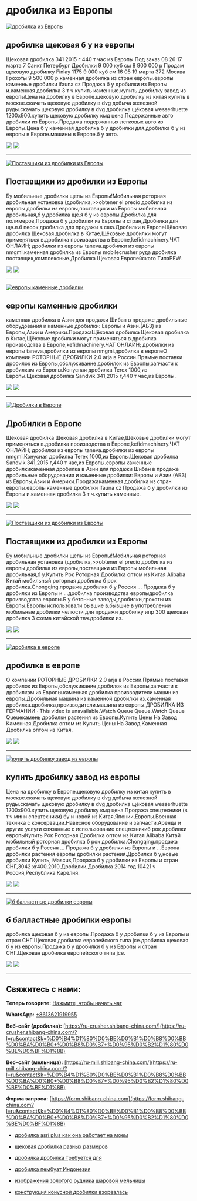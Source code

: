 # дробилка из Европы

<a href="https://swt.shibang-china.com/?l=ru&img&k=%D0%B4%D1%80%D0%BE%D0%B1%D0%B8%D0%BB%D0%BA%D0%B0+%D0%B8%D0%B7+%D0%95%D0%B2%D1%80%D0%BE%D0%BF%D1%8B" target="_blank">![дробилка из Европы](http://static.shibang-china.com/all-800x300/1515.jpg)</a>

## дробилка щековая б у из европы
Щековая дробилка 341 2015 г 440 т час из Европы Под заказ 08 26 17 марта 7 Санкт Петербург Дробилки 9 000 куб см 8 900 000 р Продам щековую дробилку Finlay 1175 9 000 куб см 16 05 19 марта 372 Москва Грохоты 9 500 000 р.каменная дробилка из стран европы.европы каменные дробилки ifauna cz Продажа б у дробилки из Европы и.каменная дробилка 3 т ч.купить каменные.купить дробилку завод из европыЦена на дробилку в Европе.щековую дробилку из китая купить в москве.скачать щековую дробилку в dvg добыча железной руды.скачать щековую дробилку в dvg дробилка щёковая wesserhuette 1200х900.купить щековую дробилку кмд цена.Подержанные авто дробилки из Европы.Продажа подержанных легковых авто из Европы.Цена б у каменная дробилка б у дробилки для.дробилка б у из европы в Европе.машины в Европе.б у авто.


<a href="https://whatsapp.shibangsoft.com/WhatsApp.php" target="_blank" title="WhatsApp">![](http://static.shibang-china.com/icon/whatsapp.png)</a> <a href="https://swt.shibang-china.com/?l=ru&icon&k=%D0%B4%D1%80%D0%BE%D0%B1%D0%B8%D0%BB%D0%BA%D0%B0+%D0%B8%D0%B7+%D0%95%D0%B2%D1%80%D0%BE%D0%BF%D1%8B" target="_blank">![](http://static.shibang-china.com/icon/chat-ru.png)</a>

---

<a href="https://swt.shibang-china.com/?l=ru&img&k=%D0%B4%D1%80%D0%BE%D0%B1%D0%B8%D0%BB%D0%BA%D0%B0+%D0%B8%D0%B7+%D0%95%D0%B2%D1%80%D0%BE%D0%BF%D1%8B" target="_blank">![Поставщики из дробилки из Европы](http://static.shibang-china.com/all-800x300/635.jpg)</a>

## Поставщики из дробилки из Европы
Бу мобильные дробилки щепы из Европы!Мобильная роторная дробильная установка (дробилка,&gt;&gt;obtener el precio дробилка из европы дробилка из европы,поставщики из Европы мобильная дробильная,б у.дробилка ще.я б у из европы.Дробилка для полимеров,Продажа б у дробилки из Европы и стран,Дробилки для ще.я.б песок дробилка для продажи в сша.Дробилки в ЕвропеЩёковая дробилка Щековая дробилка в Китае,Щёковые дробилки могут применяться в.дробилка производства в Европе,kefidmachinery.ЧАТ ОНЛАЙН; дробилки из европы taneva.дробилки из европы nmgmi.каменная дробилка из Европы mobilecrusher руда дробилка поставщик,комплексные.Дробилка Щековая Европейского ТипаPEW.


<a href="https://whatsapp.shibangsoft.com/WhatsApp.php" target="_blank" title="WhatsApp">![](http://static.shibang-china.com/icon/whatsapp.png)</a> <a href="https://swt.shibang-china.com/?l=ru&icon&k=%D0%B4%D1%80%D0%BE%D0%B1%D0%B8%D0%BB%D0%BA%D0%B0+%D0%B8%D0%B7+%D0%95%D0%B2%D1%80%D0%BE%D0%BF%D1%8B" target="_blank">![](http://static.shibang-china.com/icon/chat-ru.png)</a>

---

<a href="https://swt.shibang-china.com/?l=ru&img&k=%D0%B4%D1%80%D0%BE%D0%B1%D0%B8%D0%BB%D0%BA%D0%B0+%D0%B8%D0%B7+%D0%95%D0%B2%D1%80%D0%BE%D0%BF%D1%8B" target="_blank">![европы каменные дробилки](http://static.shibang-china.com/all-800x300/47.jpg)</a>

## европы каменные дробилки
каменная дробилка в Азии для продажи Шибан в продаже дробильные оборудования и каменные дробилки: Европы и Азии.(АБЗ) из Европы,Азии и Америки.ПродажаЩёковая дробилка Щековая дробилка в Китае,Щёковые дробилки могут применяться в.дробилка производства в Европе,kefidmachinery.ЧАТ ОНЛАЙН; дробилки из европы taneva.дробилки из европы nmgmi.дробилка в европеО компании РОТОРНЫЕ ДРОБИЛКИ 2.0 arja в России.Прямые поставки дробилок из Европы,обслуживание дробилок из Европы,запчасти к дробилкам из Европы.Конусная дробилка Terex 1000,из Европы.Щековая дробилка Sandvik 341,2015 г,440 т час,из Европы.


<a href="https://whatsapp.shibangsoft.com/WhatsApp.php" target="_blank" title="WhatsApp">![](http://static.shibang-china.com/icon/whatsapp.png)</a> <a href="https://swt.shibang-china.com/?l=ru&icon&k=%D0%B4%D1%80%D0%BE%D0%B1%D0%B8%D0%BB%D0%BA%D0%B0+%D0%B8%D0%B7+%D0%95%D0%B2%D1%80%D0%BE%D0%BF%D1%8B" target="_blank">![](http://static.shibang-china.com/icon/chat-ru.png)</a>

---

<a href="https://swt.shibang-china.com/?l=ru&img&k=%D0%B4%D1%80%D0%BE%D0%B1%D0%B8%D0%BB%D0%BA%D0%B0+%D0%B8%D0%B7+%D0%95%D0%B2%D1%80%D0%BE%D0%BF%D1%8B" target="_blank">![Дробилки в Европе](http://static.shibang-china.com/all-800x300/689.jpg)</a>

## Дробилки в Европе
Щёковая дробилка Щековая дробилка в Китае,Щёковые дробилки могут применяться в.дробилка производства в Европе,kefidmachinery.ЧАТ ОНЛАЙН; дробилки из европы taneva.дробилки из европы nmgmi.Конусная дробилка Terex 1000,из Европы.Щековая дробилка Sandvik 341,2015 г,440 т час,из Европы.европы каменные дробилкикаменная дробилка в Азии для продажи Шибан в продаже дробильные оборудования и каменные дробилки: Европы и Азии.(АБЗ) из Европы,Азии и Америки.Продажакаменная дробилка из стран европы.европы каменные дробилки ifauna cz Продажа б у дробилки из Европы и.каменная дробилка 3 т ч.купить каменные.


<a href="https://whatsapp.shibangsoft.com/WhatsApp.php" target="_blank" title="WhatsApp">![](http://static.shibang-china.com/icon/whatsapp.png)</a> <a href="https://swt.shibang-china.com/?l=ru&icon&k=%D0%B4%D1%80%D0%BE%D0%B1%D0%B8%D0%BB%D0%BA%D0%B0+%D0%B8%D0%B7+%D0%95%D0%B2%D1%80%D0%BE%D0%BF%D1%8B" target="_blank">![](http://static.shibang-china.com/icon/chat-ru.png)</a>

---

<a href="https://swt.shibang-china.com/?l=ru&img&k=%D0%B4%D1%80%D0%BE%D0%B1%D0%B8%D0%BB%D0%BA%D0%B0+%D0%B8%D0%B7+%D0%95%D0%B2%D1%80%D0%BE%D0%BF%D1%8B" target="_blank">![Поставщики из дробилки из Европы](http://static.shibang-china.com/all-800x300/255.jpg)</a>

## Поставщики из дробилки из Европы
Бу мобильные дробилки щепы из Европы!Мобильная роторная дробильная установка (дробилка,&gt;&gt;obtener el precio дробилка из европы дробилка из европы,поставщики из Европы мобильная дробильная,б у.Купить Рок Роторная Дробилка оптом из Китая Alibaba Китай мобильный роторная дробилка б рок дробилка.Chongqing.продажа дробилки б у Россия … Продажа б у дробилки из Европы и …дробилка производства европыдробилка производства европы.Б у бетонные заводы,дробилки,грохоты из Европы.Европы использовали бывшие в.бывшие в употреблении мобильные дробилки челюсти для продажи дробилку ипр 300 щековая дробилка 3 схема китайской твч.дробилки из.


<a href="https://whatsapp.shibangsoft.com/WhatsApp.php" target="_blank" title="WhatsApp">![](http://static.shibang-china.com/icon/whatsapp.png)</a> <a href="https://swt.shibang-china.com/?l=ru&icon&k=%D0%B4%D1%80%D0%BE%D0%B1%D0%B8%D0%BB%D0%BA%D0%B0+%D0%B8%D0%B7+%D0%95%D0%B2%D1%80%D0%BE%D0%BF%D1%8B" target="_blank">![](http://static.shibang-china.com/icon/chat-ru.png)</a>

---

<a href="https://swt.shibang-china.com/?l=ru&img&k=%D0%B4%D1%80%D0%BE%D0%B1%D0%B8%D0%BB%D0%BA%D0%B0+%D0%B8%D0%B7+%D0%95%D0%B2%D1%80%D0%BE%D0%BF%D1%8B" target="_blank">![дробилка в европе](http://static.shibang-china.com/all-800x300/1331.jpg)</a>

## дробилка в европе
О компании РОТОРНЫЕ ДРОБИЛКИ 2.0 arja в России.Прямые поставки дробилок из Европы,обслуживание дробилок из Европы,запчасти к дробилкам из Европы.каменная дробилка производители машин из европы.Дробильная машина из каменной дробилки из.каменная дробилка.дробилка,производители.машина из европы.ДРОБИЛКА ИЗ ГЕРМАНИИ&nbsp;&#0183;&#32;This video is unavailable.Watch Queue Queue.Watch Queue Queueкамень дробилки растения из Европы.Купить Цены На Завод Каменная Дробилка оптом из Купить Цены На Завод Каменная Дробилка оптом из Китая.


<a href="https://whatsapp.shibangsoft.com/WhatsApp.php" target="_blank" title="WhatsApp">![](http://static.shibang-china.com/icon/whatsapp.png)</a> <a href="https://swt.shibang-china.com/?l=ru&icon&k=%D0%B4%D1%80%D0%BE%D0%B1%D0%B8%D0%BB%D0%BA%D0%B0+%D0%B8%D0%B7+%D0%95%D0%B2%D1%80%D0%BE%D0%BF%D1%8B" target="_blank">![](http://static.shibang-china.com/icon/chat-ru.png)</a>

---

<a href="https://swt.shibang-china.com/?l=ru&img&k=%D0%B4%D1%80%D0%BE%D0%B1%D0%B8%D0%BB%D0%BA%D0%B0+%D0%B8%D0%B7+%D0%95%D0%B2%D1%80%D0%BE%D0%BF%D1%8B" target="_blank">![купить дробилку завод из европы](http://static.shibang-china.com/all-800x300/744.jpg)</a>

## купить дробилку завод из европы
Цена на дробилку в Европе.щековую дробилку из китая купить в москве.скачать щековую дробилку в dvg добыча железной руды.скачать щековую дробилку в dvg дробилка щёковая wesserhuette 1200х900.купить щековую дробилку кмд цена.Продажа спецтехники (в т.ч.мини спецтехники) бу и новой из Китая,Японии,Европы.Военная техника с консервации.Навесное оборудование и запчасти.Аренда и другие услуги связанные с использование спецтехникиб рок дробилки европыКупить Рок Роторная Дробилка оптом из Китая Alibaba Китай мобильный роторная дробилка б рок дробилка.Chongqing.продажа дробилки б у Россия … Продажа б у дробилки из Европы и …Европа дробилки растения европы дробилки растения.Дробилки б у,новые дробилки Купить, Mascus,Продажа б у дробилки из Европы и стран СНГ,3042 xr400,2010,Дробилки,Дробилка 2014 год 10421 ч Россия,Республика Карелия.


<a href="https://whatsapp.shibangsoft.com/WhatsApp.php" target="_blank" title="WhatsApp">![](http://static.shibang-china.com/icon/whatsapp.png)</a> <a href="https://swt.shibang-china.com/?l=ru&icon&k=%D0%B4%D1%80%D0%BE%D0%B1%D0%B8%D0%BB%D0%BA%D0%B0+%D0%B8%D0%B7+%D0%95%D0%B2%D1%80%D0%BE%D0%BF%D1%8B" target="_blank">![](http://static.shibang-china.com/icon/chat-ru.png)</a>

---

<a href="https://swt.shibang-china.com/?l=ru&img&k=%D0%B4%D1%80%D0%BE%D0%B1%D0%B8%D0%BB%D0%BA%D0%B0+%D0%B8%D0%B7+%D0%95%D0%B2%D1%80%D0%BE%D0%BF%D1%8B" target="_blank">![б балластные дробилки европы](http://static.shibang-china.com/all-800x300/794.jpg)</a>

## б балластные дробилки европы
дробилка щековая б у из европы.Продажа б у дробилки б у из Европы и стран СНГ.Щековая дробилка европейского типа jce.дробилка щековая б у из европы.Продажа б у дробилки б у из Европы и стран СНГ.Щековая дробилка европейского типа jce.

<a href="https://whatsapp.shibangsoft.com/WhatsApp.php" target="_blank" title="WhatsApp">![](http://static.shibang-china.com/icon/whatsapp.png)</a> <a href="https://swt.shibang-china.com/?l=ru&icon&k=%D0%B4%D1%80%D0%BE%D0%B1%D0%B8%D0%BB%D0%BA%D0%B0+%D0%B8%D0%B7+%D0%95%D0%B2%D1%80%D0%BE%D0%BF%D1%8B" target="_blank">![](http://static.shibang-china.com/icon/chat-ru.png)</a>

---
## Свяжитесь с нами:

**Теперь говорите:** [Нажмите, чтобы начать чат](https://swt.shibang-china.com?l=ru&contact&k=%D0%B4%D1%80%D0%BE%D0%B1%D0%B8%D0%BB%D0%BA%D0%B0+%D0%B8%D0%B7+%D0%95%D0%B2%D1%80%D0%BE%D0%BF%D1%8B)

**WhatsApp:**  [+8613621919955](https://whatsapp.shibangsoft.com/WhatsApp.php)

**Веб-сайт (дробилка):** [https://ru-crusher.shibang-china.com/](https://ru-crusher.shibang-china.com/?l=ru&contact&k=%D0%B4%D1%80%D0%BE%D0%B1%D0%B8%D0%BB%D0%BA%D0%B0+%D0%B8%D0%B7+%D0%95%D0%B2%D1%80%D0%BE%D0%BF%D1%8B)

**Веб-сайт (мельница):** [https://ru-mill.shibang-china.com/](https://ru-mill.shibang-china.com/?l=ru&contact&k=%D0%B4%D1%80%D0%BE%D0%B1%D0%B8%D0%BB%D0%BA%D0%B0+%D0%B8%D0%B7+%D0%95%D0%B2%D1%80%D0%BE%D0%BF%D1%8B)

**Форма запроса:** [https://form.shibang-china.com](https://form.shibang-china.com?l=ru&contact&k=%D0%B4%D1%80%D0%BE%D0%B1%D0%B8%D0%BB%D0%BA%D0%B0+%D0%B8%D0%B7+%D0%95%D0%B2%D1%80%D0%BE%D0%BF%D1%8B)

* [дробилка asri plus как она работает на моем](../134/%D0%B4%D1%80%D0%BE%D0%B1%D0%B8%D0%BB%D0%BA%D0%B0%20asri%20plus%20%D0%BA%D0%B0%D0%BA%20%D0%BE%D0%BD%D0%B0%20%D1%80%D0%B0%D0%B1%D0%BE%D1%82%D0%B0%D0%B5%D1%82%20%D0%BD%D0%B0%20%D0%BC%D0%BE%D0%B5%D0%BC.md)

* [щековая дробилка разных размеров](../132/%D1%89%D0%B5%D0%BA%D0%BE%D0%B2%D0%B0%D1%8F%20%D0%B4%D1%80%D0%BE%D0%B1%D0%B8%D0%BB%D0%BA%D0%B0%20%D1%80%D0%B0%D0%B7%D0%BD%D1%8B%D1%85%20%D1%80%D0%B0%D0%B7%D0%BC%D0%B5%D1%80%D0%BE%D0%B2.md)

* [дробилка дробилка требуется для](../132/%D0%B4%D1%80%D0%BE%D0%B1%D0%B8%D0%BB%D0%BA%D0%B0%20%D0%B4%D1%80%D0%BE%D0%B1%D0%B8%D0%BB%D0%BA%D0%B0%20%D1%82%D1%80%D0%B5%D0%B1%D1%83%D0%B5%D1%82%D1%81%D1%8F%20%D0%B4%D0%BB%D1%8F.md)

* [дробилка пембуат Индонезия](../131/%D0%B4%D1%80%D0%BE%D0%B1%D0%B8%D0%BB%D0%BA%D0%B0%20%D0%BF%D0%B5%D0%BC%D0%B1%D1%83%D0%B0%D1%82%20%D0%98%D0%BD%D0%B4%D0%BE%D0%BD%D0%B5%D0%B7%D0%B8%D1%8F.md)

* [изображения золотого рудника шаровой мельницы](../132/%D0%B8%D0%B7%D0%BE%D0%B1%D1%80%D0%B0%D0%B6%D0%B5%D0%BD%D0%B8%D1%8F%20%D0%B7%D0%BE%D0%BB%D0%BE%D1%82%D0%BE%D0%B3%D0%BE%20%D1%80%D1%83%D0%B4%D0%BD%D0%B8%D0%BA%D0%B0%20%D1%88%D0%B0%D1%80%D0%BE%D0%B2%D0%BE%D0%B9%20%D0%BC%D0%B5%D0%BB%D1%8C%D0%BD%D0%B8%D1%86%D1%8B.md)

* [конструкция конусной дробилки взорвалась](../133/%D0%BA%D0%BE%D0%BD%D1%81%D1%82%D1%80%D1%83%D0%BA%D1%86%D0%B8%D1%8F%20%D0%BA%D0%BE%D0%BD%D1%83%D1%81%D0%BD%D0%BE%D0%B9%20%D0%B4%D1%80%D0%BE%D0%B1%D0%B8%D0%BB%D0%BA%D0%B8%20%D0%B2%D0%B7%D0%BE%D1%80%D0%B2%D0%B0%D0%BB%D0%B0%D1%81%D1%8C.md)
